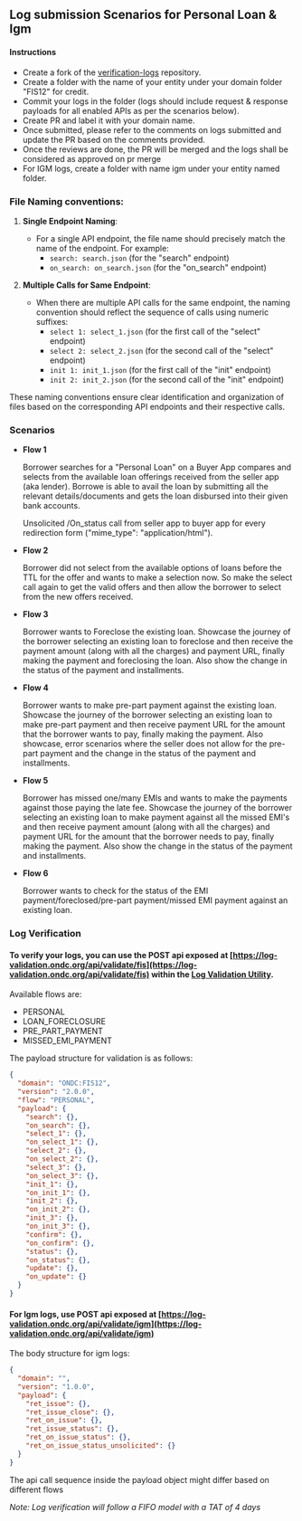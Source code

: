 ## Log submission Scenarios for Personal Loan & Igm

#### Instructions

- Create a fork of the [verification-logs](https://github.com/ONDC-Official/verification-logs) repository.
- Create a folder with the name of your entity under your domain folder "FIS12" for credit.
- Commit your logs in the folder (logs should include request & response payloads for all enabled APIs as per the scenarios below).
- Create PR and label it with your domain name.
- Once submitted, please refer to the comments on logs submitted and update the PR based on the comments provided.
- Once the reviews are done, the PR will be merged and the logs shall be considered as approved on pr merge
- For IGM logs, create a folder with name igm under your entity named folder.

### File Naming conventions:

1. **Single Endpoint Naming**:

   - For a single API endpoint, the file name should precisely match the name of the endpoint. For example:
     - `search: search.json` (for the "search" endpoint)
     - `on_search: on_search.json` (for the "on_search" endpoint)

2. **Multiple Calls for Same Endpoint**:

   - When there are multiple API calls for the same endpoint, the naming convention should reflect the sequence of calls using numeric suffixes:
     - `select 1: select_1.json` (for the first call of the "select" endpoint)
     - `select 2: select_2.json` (for the second call of the "select" endpoint)
     - `init 1: init_1.json` (for the first call of the "init" endpoint)
     - `init 2: init_2.json` (for the second call of the "init" endpoint)

These naming conventions ensure clear identification and organization of files based on the corresponding API endpoints and their respective calls.

### Scenarios

- **Flow 1**

  Borrower searches for a "Personal Loan" on a Buyer App compares and selects from the available loan offerings received from the seller app (aka lender). Borrowe is able to avail the loan by submitting all the relevant details/documents and gets the loan disbursed into their given bank accounts.

  Unsolicited /On_status call from seller app to buyer app for every redirection form ("mime_type": "application/html").

- **Flow 2**

  Borrower did not select from the available options of loans before the TTL for the offer and wants to make a selection now. So make the select call again to get the valid offers and then allow the borrower to select from the new offers received.

- **Flow 3**

  Borrower wants to Foreclose the existing loan.
  Showcase the journey of the borrower selecting an existing loan to foreclose and then receive the payment amount (along with all the charges) and payment URL, finally making the payment and foreclosing the loan. Also show the change in the status of the payment and installments.

- **Flow 4**

  Borrower wants to make pre-part payment against the existing loan.
  Showcase the journey of the borrower selecting an existing loan to make pre-part payment and then receive payment URL for the amount that the borrower wants to pay, finally making the payment.
  Also showcase, error scenarios where the seller does not allow for the pre-part payment and the change in the status of the payment and installments.

- **Flow 5**

  Borrower has missed one/many EMIs and wants to make the payments against those paying the late fee.
  Showcase the journey of the borrower selecting an existing loan to make payment against all the missed EMI's and then receive payment amount (along with all the charges) and payment URL for the amount that the borrower needs to pay, finally making the payment. Also show the change in the status of the payment and installments.

- **Flow 6**

  Borrower wants to check for the status of the EMI payment/foreclosed/pre-part payment/missed EMI payment against an existing loan.

### Log Verification

#### To verify your logs, you can use the POST api exposed at [https://log-validation.ondc.org/api/validate/fis](https://log-validation.ondc.org/api/validate/fis) within the [Log Validation Utility](https://github.com/ONDC-Official/log-validation-utility).

Available flows are:

- PERSONAL
- LOAN_FORECLOSURE
- PRE_PART_PAYMENT
- MISSED_EMI_PAYMENT

The payload structure for validation is as follows:

```json
{
  "domain": "ONDC:FIS12",
  "version": "2.0.0",
  "flow": "PERSONAL",
  "payload": {
    "search": {},
    "on_search": {},
    "select_1": {},
    "on_select_1": {},
    "select_2": {},
    "on_select_2": {},
    "select_3": {},
    "on_select_3": {},
    "init_1": {},
    "on_init_1": {},
    "init_2": {},
    "on_init_2": {},
    "init_3": {},
    "on_init_3": {},
    "confirm": {},
    "on_confirm": {},
    "status": {},
    "on_status": {},
    "update": {},
    "on_update": {}
  }
}
```


#### For Igm logs, use POST api exposed at [https://log-validation.ondc.org/api/validate/igm](https://log-validation.ondc.org/api/validate/igm)

The body structure for igm logs:

```json
{
  "domain": "",
  "version": "1.0.0",
  "payload": {
    "ret_issue": {},
    "ret_issue_close": {},
    "ret_on_issue": {},
    "ret_issue_status": {},
    "ret_on_issue_status": {},
    "ret_on_issue_status_unsolicited": {}
  }
}
```

The api call sequence inside the payload object might differ based on different flows

*Note: Log verification will follow a FIFO model with a TAT of 4 days*